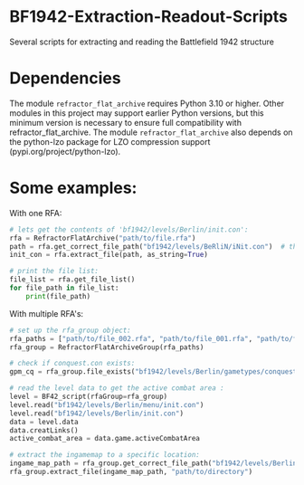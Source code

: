 # BF1942-Extraction-Readout-Scripts
Several scripts for extracting and reading the Battlefield 1942 structure

# Dependencies
The module `refractor_flat_archive` requires Python 3.10 or higher. Other modules in this project may support earlier Python versions, but this minimum version is necessary to ensure full compatibility with refractor_flat_archive.
The module `refractor_flat_archive` also depends on the python-lzo package for LZO compression support (pypi.org/project/python-lzo).

# Some examples:

With one RFA:

```py
# lets get the contents of 'bf1942/levels/Berlin/init.con':
rfa = RefractorFlatArchive("path/to/file.rfa")
path = rfa.get_correct_file_path("bf1942/levels/BeRliN/iNit.con")  # this makes sure that the case of the characters is correct
init_con = rfa.extract_file(path, as_string=True)

# print the file list:
file_list = rfa.get_file_list()
for file_path in file_list:
    print(file_path)
```

With multiple RFA's:

```py
# set up the rfa_group object:
rfa_paths = ["path/to/file_002.rfa", "path/to/file_001.rfa", "path/to/file.rfa"]  # most important rfa first!
rfa_group = RefractorFlatArchiveGroup(rfa_paths)

# check if conquest.con exists:
gpm_cq = rfa_group.file_exists("bf1942/levels/Berlin/gametypes/conquest.con")

# read the level data to get the active combat area :
level = BF42_script(rfaGroup=rfa_group)
level.read("bf1942/levels/Berlin/menu/init.con")
level.read("bf1942/levels/Berlin/init.con")
data = level.data
data.creatLinks()
active_combat_area = data.game.activeCombatArea

# extract the ingamemap to a specific location:
ingame_map_path = rfa_group.get_correct_file_path("bf1942/levels/Berlin/textures/ingamemap.dds")
rfa_group.extract_file(ingame_map_path, "path/to/directory")
```
